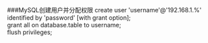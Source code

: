 ###MySQL创建用户并分配权限
create user 'username'@'192.168.1.%' identified by 'password' [with grant option];   
grant all on database.table to username;   
flush privileges;   
